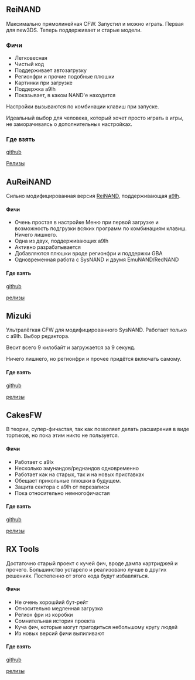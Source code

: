 ## ReiNAND

Максимально прямолинейная CFW. Запустил и можно играть. Первая для new3DS. Теперь поддерживает и старые модели.

### Фичи

* Легковесная
* Чистый код
* Поддерживает автозагрузку
* Регионфри и прочие подобные плюшки
* Картинки при загрузке
* Поддержка a9lh
* Показывает, в каком NAND'е находится

Настройки вызываются по комбинации клавиш при запуске.

Идеальный выбор для человека, который хочет просто играть в игры, не заморачиваясь о дополнительных настройках.

### Где взять
[github](https://github.com/Reisyukaku/ReiNand)

[Релизы](https://github.com/Reisyukaku/ReiNand/releases)

## AuReiNAND

Сильно модифицированная версия [ReiNAND](https://github.com/for2ch/Pirate-F.A.Q/wiki/ReiNAND), поддерживающая [a9lh](https://github.com/for2ch/Pirate-F.A.Q/wiki/arm9loaderhax).

#### Фичи

* Очень простая в настройке
Меню при первой загрузке и возможность подгрузки всяких программ по комбинациям клавиш. Ничего лишнего.
* Одна из двух, поддерживающих a9lh
* Активно разрабатывается
* Добавляются плюшки вроде регионфри и поддержки GBA
* Одновременная работа с SysNAND и двумя EmuNAND/RedNAND

#### Где взять
[github](https://github.com/AuroraWright/AuReiNand)

[релизы](https://github.com/AuroraWright/AuReiNand/releases)

## Mizuki

Ультралёгкая CFW для модифицированного SysNAND. Работает только с a9lh. Выбор редактора.

Весит всего 9 килобайт и загружается за 9 секунд.

Ничего лишнего, но регионфри и прочее придётся включать самому.

#### Где взять
[github](https://github.com/thedax/Mizuki/)

[релизы](https://github.com/thedax/Mizuki/releases)


## CakesFW

В теории, супер-фичастая, так как позволяет делать расширения в виде тортиков, но пока этим никто не пользуется.

#### Фичи

* Работает с a9lx
* Несколько эмунандов/реднандов одновременно
* Работает как на старых, так и на новых приставках
* Обещает прикольные плюшки в будущем.
* Защита сектора с a9lh от перезаписи
* Пока относительно немногофичастая

#### Где взять

[github](https://github.com/mid-kid/CakesForeveryWan)

[релизы](https://github.com/mid-kid/CakesForeveryWan/releases)

## RX Tools

Достаточно старый проект с кучей фич, вроде дампа картриджей и прочего. Большинство устарело и реализовано лучше в других решениях. Постепенно от этого кода будут избавляться.

#### Фичи

* Не очень хорошйий бут-рейт
* Относительно медленная загрузка
* Регион фри из коробки
* Сомнительная история проекта
* Куча фич, которые могут пригодиться небольшому кругу людей
* Из новых версий фичи выпиливают

#### Где взять
[github](https://github.com/roxas75/rxTools)

[релизы](https://github.com/roxas75/rxTools/releases)
